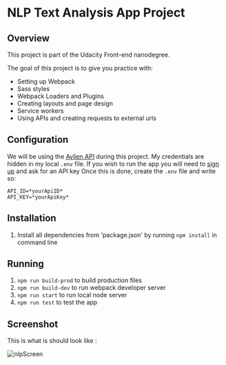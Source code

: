 # NLP Text Analysis App Project

## Overview
This project is part of the Udacity Front-end nanodegree.

The goal of this project is to give you practice with:
- Setting up Webpack
- Sass styles
- Webpack Loaders and Plugins
- Creating layouts and page design
- Service workers
- Using APIs and creating requests to external urls

## Configuration
We will be using the [Aylien API](https://aylien.com/) during this project. My credentials are hidden in my local `.env` file.
If you wish to run the app you will need to [sign up](https://developer.aylien.com/signup) and ask for an API key
Once this is done, create the `.env` file and write so:
```
API_ID=*yourApiID*
API_KEY=*yourApiKey*
```

## Installation
1. Install all dependencies from 'package.json' by running `npm install` in command line

## Running
1. `npm run build-prod` to build production files
2. `npm run build-dev` to run webpack developer server
3. `npm run start` to run local node server 
4. `npm run test` to test the app

## Screenshot
This is what is should look like :

![nlpScreen](https://user-images.githubusercontent.com/64216992/87252316-43247500-c472-11ea-93b5-079f421701f7.png)